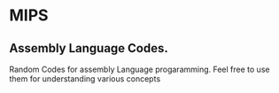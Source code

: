 # MIPS
<h2>Assembly Language Codes.</h2>
Random Codes for assembly Language progaramming. 
Feel free to use them for understanding various concepts 
 
